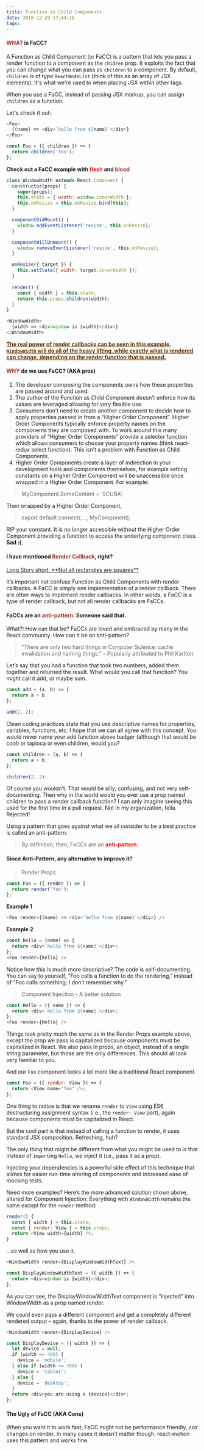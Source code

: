 ```yaml
---
title: Function as Child Components
date: 2018-12-29 17:44:28
tags:
---
```


#### **<font color="brown">WHAT</font> is FaCC?**

A Function as Child Component (or FaCC) is a pattern that lets you pass a render function to a component as the `chidren` prop.
It exploits the fact that you can change what you can pass as `children` to a component.
By default, `children` is of type `ReactNodeList` (think of this as an array of JSX elements).
It's what we're used to when placing JSX within other tags.

When you use a FaCC, instead of passing JSX markup, you can assign `children` as a function.

Let's check it out:

````Javascript
<Foo>
  {(name) => <div>`hello from ${name}`</div>}
</Foo>
````

````Javascript
const Foo = ({ children }) => {
  return children('foo');
};
````

**Check out a FaCC example with <font color="red">flesh</font> and <font color="brown">blood</font>**
````Javascript
class WindowWidth extends React.Component {
  constructor(props) {
    super(props);
    this.state = { width: window.innerWidth };
    this.onResize = this.onResize.bind(this);
  }

  componentDidMount() {
    window.addEventListener('resize', this.onResize);
  }

  componentWillUnmount() {
    window.removeEventListener('resize', this.onResize);
  }

  onResize({ target }) {
    this.setState({ width: target.innerWidth });
  }
  
  render() {
    const { width } = this.state;
    return this.props.children(width);
  }
}
````

````Javascript
<WindowWidth>
  {width => <div>window is {width}</div>}
</WindowWidth>
````
<font color="#663300" style="text-decoration: underline;">**The real power of render callbacks can be seen in this example. `WindowWidth` will do all of the heavy lifting, while exactly what is rendered can change, depending on the render function that is passed.**</font>


#### **<font color="brown">WHY</font> do we use FaCC? (AKA pros)**

1. The developer composing the components owns how these properties are passed around and used.
2. The author of the Function as Child Component doesn’t enforce how its values are leveraged allowing for very flexible use.
3. Consumers don’t need to create another component to decide how to apply properties passed in from a “Higher Order Component”. Higher Order Components typically enforce property names on the components they are composed with. To work around this many providers of “Higher Order Components” provide a selector function which allows consumers to choose your property names (think react-redux select function). This isn’t a problem with Function as Child Components.
4. Higher Order Components create a layer of indirection in your development tools and components themselves, for example setting constants on a Higher Order Component will be unaccessible once wrapped in a Higher Order Component. For example:

> MyComponent.SomeContant = ‘SCUBA’;

Then wrapped by a Higher Order Component,

> export default connect(...., MyComponent);

RIP your constant. It is no longer accessible without the Higher Order Component providing a function to access the underlying component class. **Sad :(**.


#### **I have mentioned <font color="brown">Render Callback</font>, right?**


<p style="text-decoration: underline;">Long Story short: **Not all rectangles are squares**</p>

It’s important not confuse Function as Child Components with render callbacks. A FaCC is simply one implementation of a render callback. There are other ways to implement render callbacks. In other words, a FaCC is a type of render callback, but not all render callbacks are FaCCs.


#### **FaCCs are an <font color="brown">anti-pattern</font>. Someone said that.**

What?! How can that be? FaCCs are loved and embraced by many in the React community. How can it be an anti-pattern?

> “There are only two hard things in Computer Science: cache invalidation and naming things.”
– Popularly attributed to Phil Karlton


Let’s say that you had a function that took two numbers, added them together and returned the result. What would you call that function? You might call it add, or maybe sum.

````Javascript
const add = (a, b) => {
  return a + b;
};

add(2, 2);
````

Clean coding practices state that you use descriptive names for properties, variables, functions, etc. I hope that we can all agree with this concept. You would never name your add function above badger (although that would be cool) or tapioca or even children, would you?

````Javascript
const children = (a, b) => {
  return a + b;
};

children(2, 2);
````

Of course you wouldn’t. That would be silly, confusing, and not very self-documenting. Then why in the world would you ever use a prop named children to pass a render callback function? I can only imagine seeing this used for the first time in a pull request. Not in my organization, fella. Rejected!

Using a pattern that goes against what we all consider to be a best practice is called an anti-pattern. 
> By definition, then, FaCCs are an <font color="red">**anti-pattern**</font>.


#### **Since Anti-Pattern, any alternative to improve it?**

> Render Props

````Javascript
const Foo = ({ render }) => {
  return render('foo');
};
````

**Example 1**
````Javascript
<Foo render={(name) => <div>`hello from ${name}`</div>} />
````

**Example 2**
````Javascript
const hello = (name) => {
  return <div>`hello from ${name}`</div>;
};
<Foo render={hello} />
````

Notice how this is much more descriptive? The code is self-documenting. You can say to yourself, “Foo calls a function to do the rendering,” instead of “Foo calls something; I don’t remember why.”

> Component Injection - A better solution

````Javascript
const Hello = ({ name }) => {
  return <div>`hello from ${name}`</div>;
};
<Foo render={Hello} />
````

Things look pretty much the same as in the Render Props example above, except the prop we pass is capitalized because components must be capitalized in React. We also pass in props, an object, instead of a single string parameter, but those are the only differences. This should all look very familiar to you.

And our `Foo` component looks a lot more like a traditional React component.

````Javascript
const Foo = ({ render: View }) => {
  return <View name="foo" />;
};
````

One thing to notice is that we rename `render` to `View` using ES6 destructuring assignment syntax (i.e., the `render: View` part), again because components must be capitalized in React.

But the cool part is that instead of calling a function to render, it uses standard JSX composition. Refreshing, huh?

The only thing that might be different from what you might be used to is that instead of `import`ing `Hello`, we inject it (i.e., pass it as a prop).

Injecting your dependencies is a powerful side effect of this technique that allows for easier run-time altering of components and increased ease of mocking tests.

Need more examples? Here’s the more advanced solution shown above, altered for Component Injection. Everything with `WindowWidth` remains the same except for the `render` method:

````Javascript
render() {
  const { width } = this.state;
  const { render: View } = this.props;
  return <View width={width} />;
}
````

…as well as how you use it.

````Javascript
<WindowWidth render={DisplayWindowWidthText} />
````

````Javascript
const DisplayWindowWidthText = ({ width }) => {
  return <div>window is {width}</div>;
};
````

As you can see, the DisplayWindowWidthText component is “injected” into WindowWidth as a prop named render.

We could even pass a different component and get a completely different rendered output – again, thanks to the power of render callback.

````Javascript
<WindowWidth render={DisplayDevice} />
````

````Javascript
const DisplayDevice = ({ width }) => {
  let device = null;
  if (width <= 480) {
    device = 'mobile';
  } else if (width <= 768) {
    device = 'tablet';
  } else {
    device = 'desktop';
  }
  return <div>you are using a {device}</div>;
};
````

#### **The Ugly of FaCC (AKA Cons)**

When you want it to work fast, FaCC might not be performance friendly, coz changes on render.
In many cases it doesn’t matter though. react-motion uses this pattern and works fine.